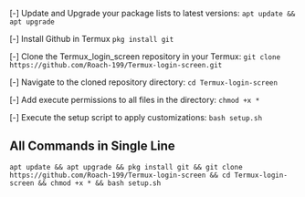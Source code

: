 


[-] Update and Upgrade your package lists to latest versions:
    ```
    apt update && apt upgrade
    ```

[-] Install Github in Termux
    ```
    pkg install git
    ```
    
[-] Clone the Termux_login_screen repository in your Termux:
    ```
    git clone https://github.com/Roach-199/Termux-login-screen.git
    ```

[-] Navigate to the cloned repository directory:
    ```
    cd Termux-login-screen
    ```

[-] Add execute permissions to all files in the directory:
    ```
    chmod +x *
    ```

[-] Execute the setup script to apply customizations:
    ```
    bash setup.sh
    ```

## All Commands in Single Line
```
apt update && apt upgrade && pkg install git && git clone https://github.com/Roach-199/Termux-login-screen && cd Termux-login-screen && chmod +x * && bash setup.sh 
```
#
